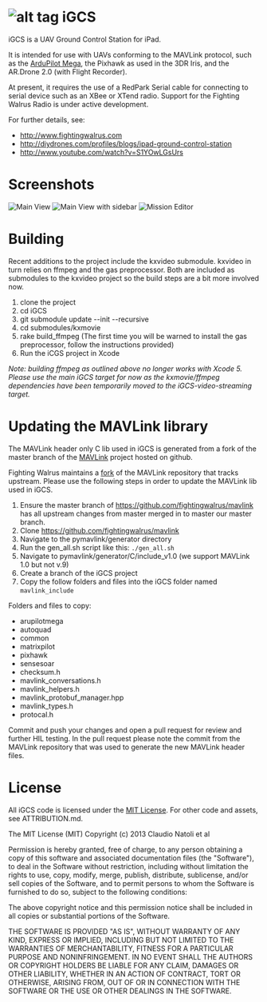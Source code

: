![alt tag](https://raw.github.com/fightingwalrus/iGCS/master/iGCS/Icons/Icon-50.png) iGCS
====

iGCS is a UAV Ground Control Station for iPad. 

It is intended for use with UAVs conforming to the MAVLink protocol, such as the [ArduPilot Mega](http://dev.ardupilot.com), the Pixhawk as used in the 3DR Iris, and the AR.Drone 2.0 (with Flight Recorder).

At present, it requires the use of a RedPark Serial cable for connecting to serial device such as an XBee or XTend radio. Support for the Fighting Walrus Radio is under active development.

For further details, see:
- http://www.fightingwalrus.com
- http://diydrones.com/profiles/blogs/ipad-ground-control-station
- http://www.youtube.com/watch?v=S1YOwLGsUrs

Screenshots
========
![Main View](https://raw.github.com/fightingwalrus/iGCS/freshen-readme/screenshots/gcsview.png "Main View")
![Main View with sidebar](https://raw.github.com/fightingwalrus/iGCS/freshen-readme/screenshots/gcsview-sidebar.png "Main View with sidebar")
![Mission Editor](https://raw.github.com/fightingwalrus/iGCS/freshen-readme/screenshots/mission-edit.png "Mission Editor")

Building
========

Recent additions to the project include the kxvideo submodule. kxvideo in turn relies on ffmpeg and the gas preprocessor. Both are included as submodules to the kxvideo project so the build steps are a bit more involved now.

1. clone the project
2. cd iGCS
3. git submodule update --init --recursive
4. cd submodules/kxmovie
5. rake build_ffmpeg
(The first time you will be warned to install the gas preprocessor, follow the instructions provided)
8. Run the iCGS project in Xcode

*Note: building ffmpeg as outlined above no longer works with Xcode 5. Please use the main iGCS target 
for now as the kxmovie/ffmpeg dependencies have been temporarily moved to the iGCS-video-streaming target.*


Updating the MAVLink library
============================

The MAVLink header only C lib used in iGCS is generated from a fork of the master branch of the [MAVLink](https://github.com/mavlink/mavlink) project hosted on github.

Fighting Walrus maintains a [fork](https://github.com/fightingwalrus/mavlink) of the MAVLink repository that tracks upstream. Please use the following steps in order to update the MAVLink lib used in iGCS.

1. Ensure the master branch of https://github.com/fightingwalrus/mavlink has all upstream changes from master merged in to master our master branch.
2. Clone https://github.com/fightingwalrus/mavlink
3. Navigate to the pymavlink/generator directory
4. Run the gen_all.sh script like this: `./gen_all.sh`
5. Navigate to pymavlink/generator/C/include_v1.0 (we support MAVLink 1.0 but not v.9)
6. Create a branch of the iGCS project 
7. Copy the follow folders and files into the iGCS folder named `mavlink_include`

Folders and files to copy:

- arupilotmega
- autoquad
- common
- matrixpilot
- pixhawk
- sensesoar
- checksum.h
- mavlink_conversations.h
- mavlink_helpers.h
- mavlink\_protobuf\_manager.hpp
- mavlink_types.h
- protocal.h

Commit and push your changes and open a pull request for review and further HIL testing. In the pull request please note the commit from the MAVLink repository that was used to generate the new MAVLink header files.

License
=======
All iGCS code is licensed under the [MIT License](http://www.opensource.org/licenses/mit-license.php).
For other code and assets, see ATTRIBUTION.md.

The MIT License (MIT)
Copyright (c) 2013 Claudio Natoli et al

Permission is hereby granted, free of charge, to any person obtaining a copy of this software and associated documentation files (the "Software"), to deal in the Software without restriction, including without limitation the rights to use, copy, modify, merge, publish, distribute, sublicense, and/or sell copies of the Software, and to permit persons to whom the Software is furnished to do so, subject to the following conditions:

The above copyright notice and this permission notice shall be included in all copies or substantial portions of the Software.

THE SOFTWARE IS PROVIDED "AS IS", WITHOUT WARRANTY OF ANY KIND, EXPRESS OR IMPLIED, INCLUDING BUT NOT LIMITED TO THE WARRANTIES OF MERCHANTABILITY, FITNESS FOR A PARTICULAR PURPOSE AND NONINFRINGEMENT. IN NO EVENT SHALL THE AUTHORS OR COPYRIGHT HOLDERS BE LIABLE FOR ANY CLAIM, DAMAGES OR OTHER LIABILITY, WHETHER IN AN ACTION OF CONTRACT, TORT OR OTHERWISE, ARISING FROM, OUT OF OR IN CONNECTION WITH THE SOFTWARE OR THE USE OR OTHER DEALINGS IN THE SOFTWARE.
